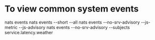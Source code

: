 # To view common system events
nats events
nats events --short --all
nats events --no-srv-advisory --js-metric --js-advisory
nats events --no-srv-advisory --subjects service.latency.weather
